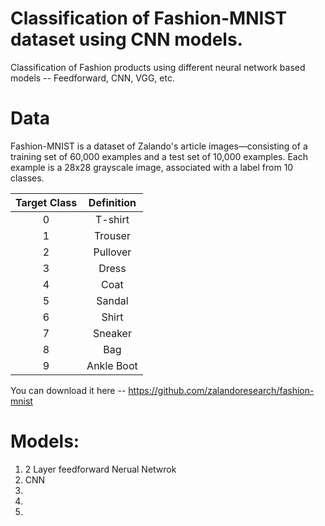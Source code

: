 #  Classification of Fashion-MNIST dataset using CNN models. 

Classification of Fashion products using different neural network based models -- Feedforward, CNN, VGG, etc.


# Data
Fashion-MNIST is a dataset of Zalando's article images—consisting of a training set of 60,000 examples and a test set of 10,000 examples. Each example is a 28x28 grayscale image, associated with a label from 10 classes.

| Target Class  |   Definition  |
|     :---:     |     :---:     |
|       0       |    T-shirt    |
|       1       | Trouser  |
|       2       | Pullover  |
|       3       | Dress   |
|       4       | Coat  |
|       5       | Sandal  |
|       6       | Shirt  |
|       7       | Sneaker  |
|       8       | Bag |
|       9       | Ankle Boot  |

You can download it here -- https://github.com/zalandoresearch/fashion-mnist

# Models:
1. 2 Layer feedforward Nerual Netwrok
2. CNN
3.
4.
5. 
